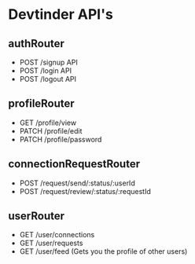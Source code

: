 # Devtinder API's

## authRouter
- POST /signup API
- POST /login API
- POST /logout API

## profileRouter
- GET  /profile/view
- PATCH /profile/edit
- PATCH /profile/password

## connectionRequestRouter
- POST /request/send/:status/:userId
- POST /request/review/:status/:requestId

## userRouter
- GET /user/connections
- GET /user/requests
- GET /user/feed (Gets you the profile of other users)